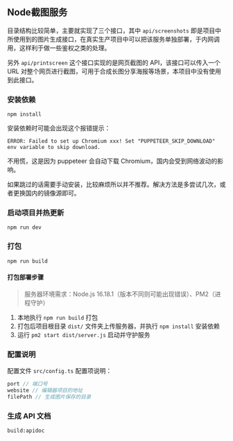 ## Node截图服务

目录结构比较简单，主要就实现了三个接口，其中 `api/screenshots` 即是项目中所使用到的图片生成接口，在真实生产项目中可以把该服务单独部署，于内网调用，这样利于做一些鉴权之类的处理。

另外 `api/printscreen` 这个接口实现的是网页截图的 API，该接口可以传入一个 URL 对整个网页进行截图，可用于合成长图分享海报等场景，本项目中没有使用到此接口。

### 安装依赖

`npm install`

安装依赖时可能会出现这个报错提示：

```
ERROR: Failed to set up Chromium xxx! Set "PUPPETEER_SKIP_DOWNLOAD" env variable to skip download.
```

不用慌，这是因为 puppeteer 会自动下载 Chromium，国内会受到网络波动的影响。

如果跳过的话需要手动安装，比较麻烦所以并不推荐。解决方法是多尝试几次，或者更换国内的镜像源即可。

### 启动项目并热更新

`npm run dev`

### 打包

`npm run build`

#### 打包部署步骤

> 服务器环境需求：Node.js 16.18.1（版本不同则可能出现错误）、PM2（进程守护）

1. 本地执行 `npm run build` 打包
2. 打包后项目根目录 `dist/` 文件夹上传服务器，并执行 `npm install` 安装依赖
3. 运行 `pm2 start dist/server.js` 启动并守护服务

### 配置说明

配置文件 `src/config.ts` 配置项说明：

```js
port // 端口号
website // 编辑器项目的地址
filePath // 生成图片保存的目录
```

### 生成 API 文档

`build:apidoc`